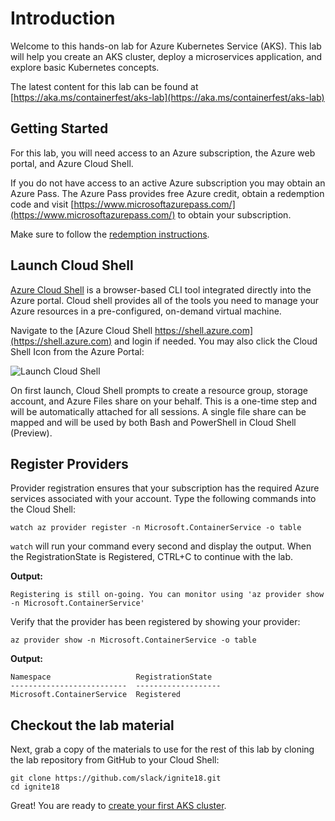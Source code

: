 # Introduction

Welcome to this hands-on lab for Azure Kubernetes Service (AKS). This lab will help you create an AKS cluster, deploy a microservices application, and explore basic Kubernetes concepts.

The latest content for this lab can be found at [https://aka.ms/containerfest/aks-lab](https://aka.ms/containerfest/aks-lab)

## Getting Started

For this lab, you will need access to an Azure subscription, the Azure web portal, and Azure Cloud Shell.

If you do not have access to an active Azure subscription you may obtain an Azure Pass. The Azure Pass provides free Azure credit, obtain a redemption code and visit [https://www.microsoftazurepass.com/](https://www.microsoftazurepass.com/) to obtain your subscription.

Make sure to follow the [redemption instructions](https://www.microsoftazurepass.com/Home/HowTo).

## Launch Cloud Shell

[Azure Cloud Shell](https://azure.microsoft.com/en-us/features/cloud-shell/) is a browser-based CLI tool integrated directly into the Azure portal. Cloud shell provides all of the tools you need to manage your Azure resources in a pre-configured, on-demand virtual machine.

Navigate to the [Azure Cloud Shell https://shell.azure.com](https://shell.azure.com) and login if needed. You may also click the Cloud Shell Icon from the Azure Portal:

![Launch Cloud Shell](https://docs.microsoft.com/en-us/azure/cloud-shell/media/overview/overview-bash-pic.png)

On first launch, Cloud Shell prompts to create a resource group, storage account, and Azure Files share on your behalf. This is a one-time step and will be automatically attached for all sessions. A single file share can be mapped and will be used by both Bash and PowerShell in Cloud Shell (Preview).

## Register Providers

Provider registration ensures that your subscription has the required Azure services associated with your account. Type the following commands into the Cloud Shell:

```console
watch az provider register -n Microsoft.ContainerService -o table
```

`watch` will run your command every second and display the output. When the RegistrationState is Registered, CTRL+C to continue with the lab.

**Output:**
```
Registering is still on-going. You can monitor using 'az provider show -n Microsoft.ContainerService'
```

Verify that the provider has been registered by showing your provider:

```console
az provider show -n Microsoft.ContainerService -o table
```

**Output:**
```
Namespace                   RegistrationState
--------------------------  -------------------
Microsoft.ContainerService  Registered
```

## Checkout the lab material

Next, grab a copy of the materials to use for the rest of this lab by cloning the lab repository from GitHub to your Cloud Shell:

```console
git clone https://github.com/slack/ignite18.git
cd ignite18
```

Great! You are ready to [create your first AKS cluster](lab/01-create-cluster.md).
